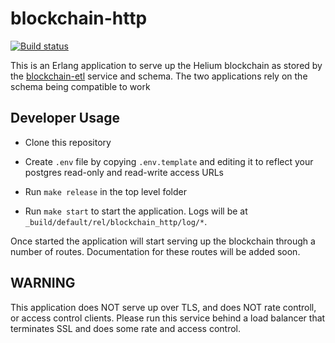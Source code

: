 # blockchain-http

[![Build status](https://badge.buildkite.com/dccd9ab02cd8867a21f53479adcdc692edf426f6bb63732038.svg?branch=master)](https://buildkite.com/helium/blockchain-http)

This is an Erlang application to serve up the Helium blockchain as
stored by the
[blockchain-etl](https://github.com/helium/blockchain-etl) service and
schema. The two applications rely on the schema being compatible to
work


## Developer Usage

* Clone this repository
* Create `.env` file by copying `.env.template` and editing it to
  reflect your postgres read-only and read-write access URLs

* Run `make release` in the top level folder

* Run `make start` to start the application. Logs will be at
  `_build/default/rel/blockchain_http/log/*`.

Once started the application will start serving up the blockchain
through a number of routes. Documentation for these routes will be
added soon.

## WARNING

This application does NOT serve up over TLS, and does NOT rate
controll, or access control clients. Please run this service behind a
load balancer that terminates SSL and does some rate and access
control.
